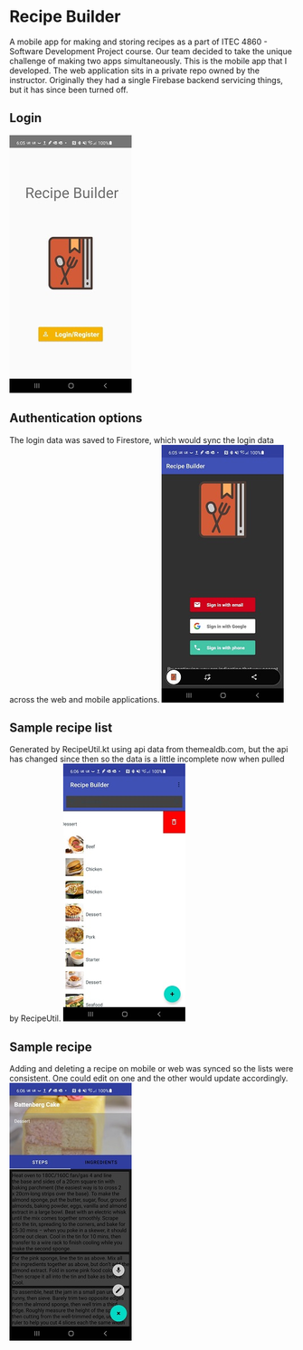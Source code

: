 # Recipe Builder
A mobile app for making and storing recipes as a part of ITEC 4860 - Software Development Project course. Our team decided to take the unique challenge of making two apps simultaneously. This is the mobile app that I developed. The web application sits in a private repo owned by the instructor. Originally they had a single Firebase backend servicing things, but it has since been turned off.

## Login
![login](docs/imgs/rb-1.png)

## Authentication options
The login data was saved to Firestore, which would sync the login data across the web and mobile applications.
![auth](docs/imgs/rb-2.png)

## Sample recipe list
Generated by RecipeUtil.kt using api data from themealdb.com, but the api has changed since then so the data is a little incomplete now when pulled by RecipeUtil.
![recipelist](docs/imgs/rb-3.png)

## Sample recipe
Adding and deleting a recipe on mobile or web was synced so the lists were consistent. One could edit on one and the other would update accordingly.
![recipe](docs/imgs/rb-4.png)
